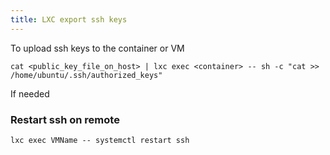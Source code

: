 ```yaml
---
title: LXC export ssh keys
---
```


To upload ssh keys to the container or VM

```
cat <public_key_file_on_host> | lxc exec <container> -- sh -c "cat >> /home/ubuntu/.ssh/authorized_keys"
```

If needed

### Restart ssh on remote

```
lxc exec VMName -- systemctl restart ssh
```
